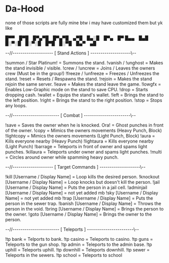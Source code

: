 # Da-Hood
none of those scripts are fully mine btw i may have customized them but yk like

█▀▀ █▀█ █▀▄▀█ █▀▄▀█ ▄▀█ █▄░█ █▀▄ █▀
█▄▄ █▄█ █░▀░█ █░▀░█ █▀█ █░▀█ █▄▀ ▄█

--//-------------------- [ Stand Actions ] --------------------\\--

!summon / Star Platinum! = Summons the stand.
!vanish / !unghost = Makes the stand invisible / visible.
!crew / !uncrew = Joins / Leaves the owners crew (Must be in the group!)
!freeze / !unfreeze = Freezes / Unfreezes the stand.
!reset = Resets / Respawns the stand.
!rejoin = Makes the stand rejoin the same server.
!leave = Makes the stand leave the game.
!lowgfx = Enables Low-Graphic mode on the stand to save CPU.
!drop = Starts dropping cash.
!wallet = Equips the stand's wallet.
!left = Brings the stand to the left position.
!right = Brings the stand to the right position.
!stop = Stops any loops.

--//----------------------- [ Combat ] -----------------------\\--

!save = Saves the owner when he is knocked.
Ora! = Ghost punches in front of the owner.
!copy = Mimics the owners movements (Heavy Punch, Block)
!lightcopy = Mimics the owners movements (Light Punch, Block)
!aura = Kills everyone nearby (Heavy Punch)
!lightaura = Kills everyone nearby (Light Punch)
!barrage = Teleports in front of owner and spams light punches.
!killaura = Teleports under owner and spams light punches.
!multi = Circles around owner while spamming heavy punch.

--//-------------------- [ Target Commands ] --------------------\\--

!kill [Username / Display Name] = Loop kills the desired person.
!knockout [Username / Display Name] = Loop knocks but doesn't kill the person.
!jail [Username / Display Name] = Puts the person in a jail cell.
!adminjail [Username / Display Name] = not yet added mb
!sky [Username / Display Name] = not yet added mb
!trap [Username / Display Name] = Puts the person in the sewer trap.
!banish [Username / Display Name] = Throws the person in the void.
!bring [Username / Display Name] = Brings the person to the owner.
!goto [Username / Display Name] = Brings the owner to the person.

--//----------------------- [ Teleports ] -----------------------\\--

!tp bank = Telports to bank.
!tp casino = Teleports to casino.
!tp guns = Teleports to the gun shop.
!tp admin = Teleports to the admin base.
!tp uphill = Teleports uphill.
!tp downhill = Teleports downhill.
!tp sewer = Teleports in the sewers.
!tp school = Teleports to school
